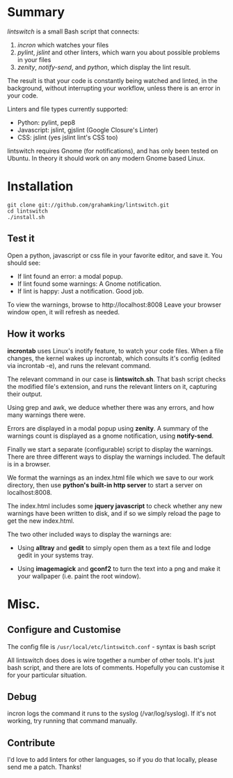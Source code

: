 
# Summary

*lintswitch* is a small Bash script that connects:

1. _incron_ which watches your files
1. _pylint_, _jslint_ and other linters, which warn you about possible problems
in your files
1. _zenity_, _notify-send_, and _python_, which display the lint result.

The result is that your code is constantly being watched and linted,
in the background, without interrupting your workflow, unless
there is an error in your code.

Linters and file types currently supported:

 - Python: pylint, pep8
 - Javascript: jslint, gjslint (Google Closure's Linter)
 - CSS: jslint (yes jslint lint's CSS too)

lintswitch requires Gnome (for notifications), 
and has only been tested on Ubuntu. In theory it
should work on any modern Gnome based Linux.

# Installation

    git clone git://github.com/grahamking/lintswitch.git
    cd lintswitch
    ./install.sh

## Test it

Open a python, javascript or css file in your favorite editor, and save it. 
You should see:

- If lint found an error: a modal popup.
- If lint found some warnings: A Gnome notification.
- If lint is happy: Just a notification. Good job.

To view the warnings, browse to http://localhost:8008
Leave your browser window open, it will refresh as needed.

## How it works

**incrontab** uses Linux's inotify feature, to watch your code files. 
When a file changes, the kernel wakes up incrontab, which consults it's config 
(edited via incrontab -e), and runs the relevant command.

The relevant command in our case is **lintswitch.sh**. That bash script checks
the modified file's extension, and runs the relevant linters on it,
capturing their output.

Using grep and awk, we deduce whether there was any errors, and how many
warnings there were.

Errors are displayed in a modal popup using **zenity**. A summary of the
warnings count is displayed as a gnome notification, using **notify-send**.

Finally we start a separate (configurable) script to display the warnings. There
are three different ways to display the warnings included. The default is
in a browser.

We format the warnings as an index.html file which we save to our work directory,
then use **python's built-in http server** to start a server on localhost:8008.

The index.html includes some **jquery javascript** to check whether any
new warnings have been written to disk, and if so we simply reload the page
to get the new index.html.

The two other included ways to display the warnings are:

 - Using **alltray** and **gedit** to simply open them as a text file and
 lodge gedit in your systems tray.

 - Using **imagemagick** and **gconf2** to turn the text into a png and
 make it your wallpaper (i.e. paint the root window).

# Misc.

## Configure and Customise

The config file is `/usr/local/etc/lintswitch.conf` - syntax is bash script 

All lintswitch does does is wire together a number of other tools. It's just bash script, and there are lots of comments. Hopefully you can customise it for your particular situation.

## Debug

incron logs the command it runs to the syslog (/var/log/syslog). If it's not working, try running that command manually.

## Contribute

I'd love to add linters for other languages, so if you do that locally, please send me a patch. Thanks!

